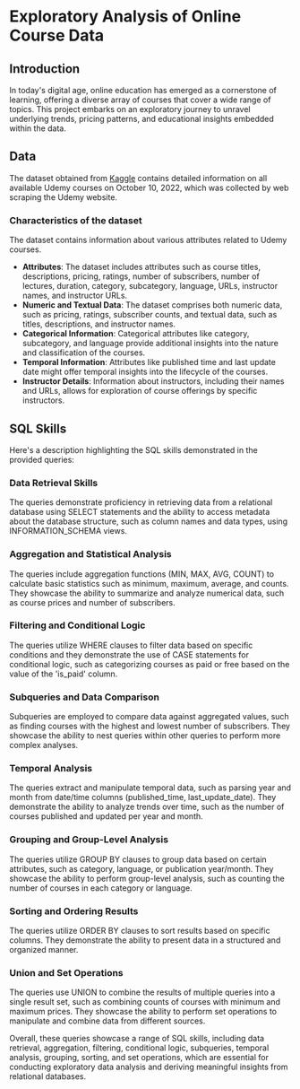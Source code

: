 # Exploratory Analysis of Online Course Data

## Introduction

In today's digital age, online education has emerged as a cornerstone of learning, offering a diverse array of courses that cover a wide range of topics. This project embarks on an exploratory journey to unravel  underlying trends, pricing patterns, and educational insights embedded within the data.

## Data

The dataset obtained from [Kaggle](https://www.kaggle.com/datasets/hossaingh/udemy-courses?select=Course_info.csv) contains detailed information on all available Udemy courses on October 10, 2022, which was collected by web scraping the Udemy website.

### Characteristics of the dataset
The dataset contains information about various attributes related to Udemy courses.
- **Attributes**: The dataset includes attributes such as course titles, descriptions, pricing, ratings, number of subscribers, number of lectures, duration, category, subcategory, language, URLs, instructor names, and instructor URLs.
- **Numeric and Textual Data**: The dataset comprises both numeric data, such as pricing, ratings, subscriber counts, and textual data, such as titles, descriptions, and instructor names.
- **Categorical Information**: Categorical attributes like category, subcategory, and language provide additional insights into the nature and classification of the courses.
- **Temporal Information**: Attributes like published time and last update date might offer temporal insights into the lifecycle of the courses.
- **Instructor Details**: Information about instructors, including their names and URLs, allows for exploration of course offerings by specific instructors.

## SQL Skills

Here's a description highlighting the SQL skills demonstrated in the provided queries:

### Data Retrieval Skills
The queries demonstrate proficiency in retrieving data from a relational database using SELECT statements and the ability to access metadata about the database structure, such as column names and data types, using INFORMATION_SCHEMA views.

### Aggregation and Statistical Analysis
The queries include aggregation functions (MIN, MAX, AVG, COUNT) to calculate basic statistics such as minimum, maximum, average, and counts. They showcase the ability to summarize and analyze numerical data, such as course prices and number of subscribers.

### Filtering and Conditional Logic
The queries utilize WHERE clauses to filter data based on specific conditions and they demonstrate the use of CASE statements for conditional logic, such as categorizing courses as paid or free based on the value of the 'is_paid' column.

### Subqueries and Data Comparison
Subqueries are employed to compare data against aggregated values, such as finding courses with the highest and lowest number of subscribers. They showcase the ability to nest queries within other queries to perform more complex analyses.

### Temporal Analysis
The queries extract and manipulate temporal data, such as parsing year and month from date/time columns (published_time, last_update_date). They demonstrate the ability to analyze trends over time, such as the number of courses published and updated per year and month.

### Grouping and Group-Level Analysis
The queries utilize GROUP BY clauses to group data based on certain attributes, such as category, language, or publication year/month. They showcase the ability to perform group-level analysis, such as counting the number of courses in each category or language.

### Sorting and Ordering Results
The queries utilize ORDER BY clauses to sort results based on specific columns. They demonstrate the ability to present data in a structured and organized manner.

### Union and Set Operations
The queries use UNION to combine the results of multiple queries into a single result set, such as combining counts of courses with minimum and maximum prices. They showcase the ability to perform set operations to manipulate and combine data from different sources.

Overall, these queries showcase a range of SQL skills, including data retrieval, aggregation, filtering, conditional logic, subqueries, temporal analysis, grouping, sorting, and set operations, which are essential for conducting exploratory data analysis and deriving meaningful insights from relational databases.


